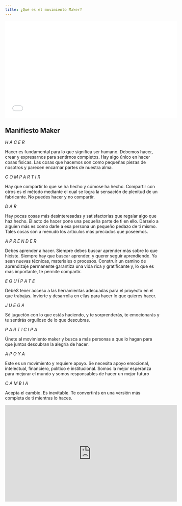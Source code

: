 ```yaml
---
title: ¿Qué es el movimiento Maker?
---
```



<iframe width="560" height="315" src="//www.youtube.com/embed/IsRBgBwLwxw" frameborder="0" allowfullscreen></iframe>

## Manifiesto Maker

*H A C E R*

Hacer es fundamental para lo que significa ser humano.
Debemos hacer, crear y expresarnos para sentirnos completos. 
Hay algo único en hacer cosas físicas. Las cosas que hacemos 
son como pequeñas piezas de nosotros y parecen encarnar
partes de nuestra alma.



*C O M P A R T I R*

Hay que compartir lo que se ha hecho y cómose ha hecho. 
Compartir con otros es el método mediante el cual se logra 
la sensación de plenitud de un fabricante. 
No puedes hacer y no compartir.



*D A R*

Hay pocas cosas más desinteresadas y satisfactorias 
que regalar algo que haz hecho.
El acto de hacer pone una pequeña parte de ti en ello.
Dárselo a alguien más es como darle a esa persona un pequeño 
pedazo de ti mismo. Tales cosas son a menudo los artículos 
más preciados que poseemos.



*A P R E N D E R*

Debes aprender a hacer. Siempre debes buscar aprender más sobre lo que hiciste. 
Siempre hay que buscar aprender, y querer seguir aprendiendo. Ya sean
nuevas técnicas, materiales o procesos.
Construir un camino de aprendizaje permanente garantiza una 
vida rica y gratificante y, lo que es más importante, te permite compartir.



*E Q U Í P A T E*

DebeS tener acceso a las herramientas adecuadas 
para el proyecto en el que trabajas. Invierte y desarrolla
en ellas para hacer lo que quieres hacer.



*J U E G A*

Sé juguetón con lo que estás haciendo, y te sorprenderás, 
te emocionarás y te sentirás orgulloso de lo que descubras.



*P A R T I C I P A*

Únete al movimiento maker y busca a más personas a que lo hagan
para que juntos descubran la alegría de hacer.



*A P O Y A*

Este es un movimiento y requiere apoyo. 
Se necesita apoyo emocional, intelectual, financiero, 
político e institucional. 
Somos la mejor esperanza para mejorar el mundo y somos 
responsables de hacer un mejor futuro



*C A M B I A* 

Acepta el cambio. Es inevitable. 
Te convertirás en una versión más completa de ti mientras lo haces.


<iframe width="560" height="315" src="https://www.youtube.com/watch?v=I_WQOqKldm4" frameborder="0" allowfullscreen></iframe>
